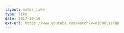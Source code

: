 ```yaml
---
layout: notes_like
type: like
date: 2017-10-19
ext-url: https://www.youtube.com/watch?v=nICWXlssFQ8
---
```

